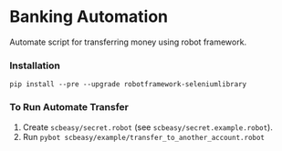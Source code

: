 # Banking Automation

Automate script for transferring money using robot framework.

### Installation

```
pip install --pre --upgrade robotframework-seleniumlibrary
```

### To Run Automate Transfer

1. Create `scbeasy/secret.robot` (see `scbeasy/secret.example.robot`).
1. Run `pybot scbeasy/example/transfer_to_another_account.robot`

